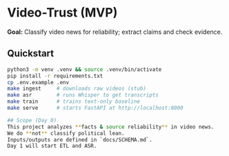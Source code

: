 # Video-Trust (MVP)

**Goal:** Classify video news for reliability; extract claims and check evidence.

## Quickstart
```bash
python3 -m venv .venv && source .venv/bin/activate
pip install -r requirements.txt
cp .env.example .env
make ingest     # downloads raw videos (stub)
make asr        # runs Whisper to get transcripts
make train      # trains text-only baseline
make serve      # starts FastAPI at http://localhost:8000

## Scope (Day 0)
This project analyzes **facts & source reliability** in video news.
We do **not** classify political lean.
Inputs/outputs are defined in `docs/SCHEMA.md`.
Day 1 will start ETL and ASR.
